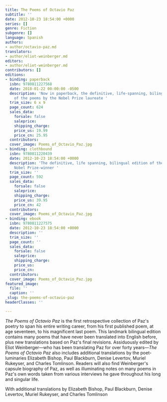 ```yaml
---
title: The Poems of Octavio Paz
subtitle: ''
date: 2012-10-23 18:54:00 +0000
series: []
genre: Fiction
subgenre: []
language: Spanish
authors:
- author/octavio-paz.md
translators:
- author/eliot-weinberger.md
editors:
- author/eliot-weinberger.md
contributors: []
editions:
- binding: paperback
  isbn: 9780811227568
  date: 2018-01-22 00:00:00 -0500
  description: 'Now in paperback, the definitive, life-spanning, bilingual edition
    of the poems by the Nobel Prize laureate '
  trim_size: 6 x 9
  page_count: 624
  sales_data:
    forsale: false
    saleprice: 
    shipping_charge: 
    price_us: 19.99
    price_cn: 25.95
  contributors: 
  cover_image: Poems_of_Octavio_Paz.jpg
- binding: clothbound
  isbn: 9780811220439
  date: 2012-10-23 18:54:00 +0000
  description: 'The definitive, life spanning, bilingual edition of the poems by the
    Nobel Prize-winner '
  trim_size: ''
  page_count: 592
  sales_data:
    forsale: false
    saleprice: 
    shipping_charge: 
    price_us: 39.95
    price_cn: 42
  contributors: 
  cover_image: Poems_of_Octavio_Paz.jpg
- binding: ebook
  isbn: 9780811227575
  date: 2012-10-23 18:54:00 +0000
  description: ''
  trim_size: ''
  page_count: ''
  sales_data:
    forsale: false
    saleprice: 
    shipping_charge: 
    price_us: 
    price_cn: 
  contributors: 
  cover_image: Poems_of_Octavio_Paz.jpg
featured_image:
  file: ''
  caption: ''
_slug: the-poems-of-octavio-paz
headerClasses: ''

---
```

_The Poems of Octavio Paz_ is the first retrospective collection of Paz's poetry to span his entire writing career, from his first published poem, at age seventeen, to his magnificent last poem. This landmark bilingual edition contains many poems that have never been translated into English before, plus new translations based on Paz's final revisions. Assiduously edited by Eliot Weinberger—who has been translating Paz for over forty years—_The Poems of Octavio Paz_ also includes additional translations by the poet-luminaries Elizabeth Bishop, Paul Blackburn, Denise Levertov, Muriel Rukeyser, and Charles Tomlinson. Readers will also find Weinberger's capsule biography of Paz, as well as illuminating notes on many poems in Paz's own words taken from various interviews he gave throughout his long and singular life.

With additional translations by Elizabeth Bishop, Paul Blackburn, Denise Levertov, Muriel Rukeyser, and Charles Tomlinson
